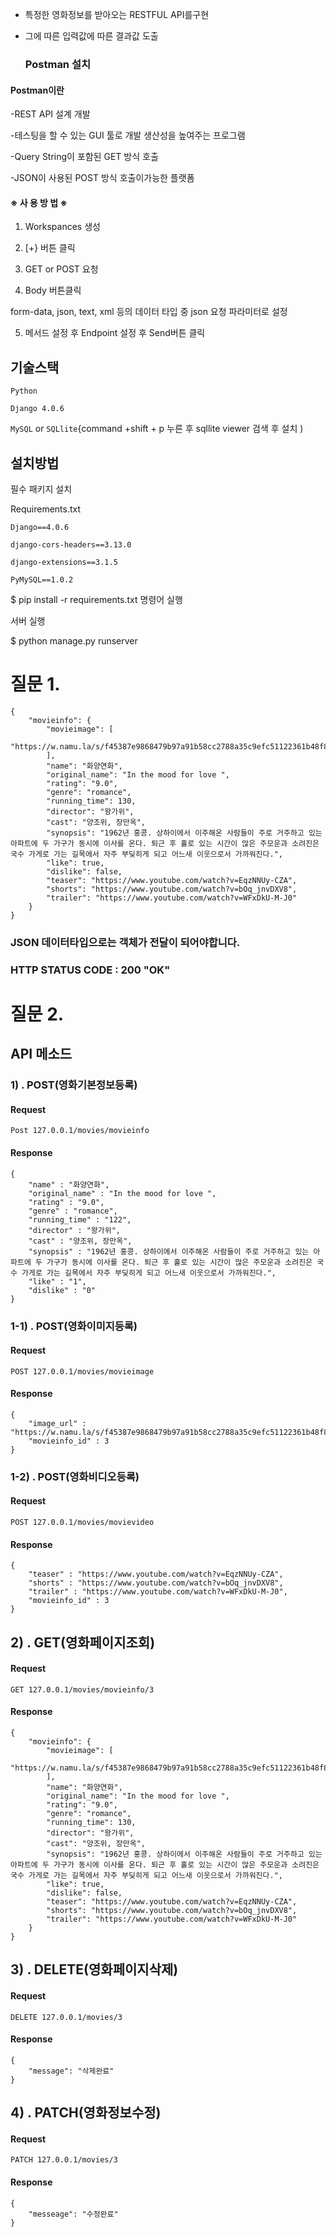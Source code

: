 - 특정한 영화정보를 받아오는 RESTFUL API를구현
- 그에 따른 입력값에 따른 결과값 도출

  ### Postman 설치

#### Postman이란

-REST API 설계 개발

-테스팅을 할 수 있는 GUI 툴로 개발 생산성을 높여주는 프로그램

-Query String이 포함된 GET 방식 호출

-JSON이 사용된 POST 방식 호출이가능한 플랫폼

#### ※ 사 용 방 법 ※

1. Workspances 생성

2. [+} 버튼 클릭

3. GET or POST 요청

4. Body 버튼클릭

form-data, json, text, xml 등의 데이터 타입 중 json 요청 파라미터로 설정

5. 메서드 설정 후 Endpoint 설정 후 Send버튼 클릭

## 기술스택

`Python`

`Django 4.0.6`

`MySQL` or `SQLlite`{command +shift + p 누른 후 sqllite viewer 검색 후 설치 )

## 설치방법

필수 패키지 설치

Requirements.txt

`Django==4.0.6`

`django-cors-headers==3.13.0`

`django-extensions==3.1.5`

`PyMySQL==1.0.2`

$ pip install -r requirements.txt 명령어 실행

서버 실행

$ python manage.py runserver

# 질문 1.

```
{
    "movieinfo": {
        "movieimage": [
            "https://w.namu.la/s/f45387e9868479b97a91b58cc2788a35c9efc51122361b48f8d77ba03b082e9f0e39ea20b939c8bbd127069a4af29156e916e942f80677b78d0864a68b863374934bbd8068a7d271265af7fba5bfd8cfd5fab4046898fb0678cd35aee4fd7227b1333834f571502c849141c98adb24d9"
        ],
        "name": "화양연화",
        "original_name": "In the mood for love ",
        "rating": "9.0",
        "genre": "romance",
        "running_time": 130,
        "director": "왕가위",
        "cast": "양조위, 장만옥",
        "synopsis": "1962년 홍콩. 상하이에서 이주해온 사람들이 주로 거주하고 있는 아파트에 두 가구가 동시에 이사를 온다. 퇴근 후 홀로 있는 시간이 많은 주모운과 소려진은 국수 가게로 가는 길목에서 자주 부딪히게 되고 어느새 이웃으로서 가까워진다.",
        "like": true,
        "dislike": false,
        "teaser": "https://www.youtube.com/watch?v=EqzNNUy-CZA",
        "shorts": "https://www.youtube.com/watch?v=bOq_jnvDXV8",
        "trailer": "https://www.youtube.com/watch?v=WFxDkU-M-J0"
    }
}
```

### JSON 데이터타입으로는 객체가 전달이 되어야합니다.

### HTTP STATUS CODE : 200 "OK"

# 질문 2.

## API 메소드

### 1) . POST(영화기본정보등록)

#### Request

`Post 127.0.0.1/movies/movieinfo`

#### Response

```
{
    "name" : "화양연화",
    "original_name" : "In the mood for love ",
    "rating" : "9.0",
    "genre" : "romance",
    "running_time" : "122",
    "director" : "왕가위",
    "cast" : "양조위, 장만옥",
    "synopsis" : "1962년 홍콩. 상하이에서 이주해온 사람들이 주로 거주하고 있는 아파트에 두 가구가 동시에 이사를 온다. 퇴근 후 홀로 있는 시간이 많은 주모운과 소려진은 국수 가게로 가는 길목에서 자주 부딪히게 되고 어느새 이웃으로서 가까워진다.",
    "like" : "1",
    "dislike" : "0"
}
```

### 1-1) . POST(영화이미지등록)

#### Request

`POST 127.0.0.1/movies/movieimage`

#### Response

```
{
    "image_url" : "https://w.namu.la/s/f45387e9868479b97a91b58cc2788a35c9efc51122361b48f8d77ba03b082e9f0e39ea20b939c8bbd127069a4af29156e916e942f80677b78d0864a68b863374934bbd8068a7d271265af7fba5bfd8cfd5fab4046898fb0678cd35aee4fd7227b1333834f571502c849141c98adb24d9",
    "movieinfo_id" : 3
}
```

### 1-2) . POST(영화비디오등록)

#### Request

`POST 127.0.0.1/movies/movievideo`

#### Response

```
{
    "teaser" : "https://www.youtube.com/watch?v=EqzNNUy-CZA",
    "shorts" : "https://www.youtube.com/watch?v=bOq_jnvDXV8",
    "trailer" : "https://www.youtube.com/watch?v=WFxDkU-M-J0",
    "movieinfo_id" : 3
}
```

## 2) . GET(영화페이지조회)

#### Request

`GET 127.0.0.1/movies/movieinfo/3`

#### Response

```
{
    "movieinfo": {
        "movieimage": [
            "https://w.namu.la/s/f45387e9868479b97a91b58cc2788a35c9efc51122361b48f8d77ba03b082e9f0e39ea20b939c8bbd127069a4af29156e916e942f80677b78d0864a68b863374934bbd8068a7d271265af7fba5bfd8cfd5fab4046898fb0678cd35aee4fd7227b1333834f571502c849141c98adb24d9"
        ],
        "name": "화양연화",
        "original_name": "In the mood for love ",
        "rating": "9.0",
        "genre": "romance",
        "running_time": 130,
        "director": "왕가위",
        "cast": "양조위, 장만옥",
        "synopsis": "1962년 홍콩. 상하이에서 이주해온 사람들이 주로 거주하고 있는 아파트에 두 가구가 동시에 이사를 온다. 퇴근 후 홀로 있는 시간이 많은 주모운과 소려진은 국수 가게로 가는 길목에서 자주 부딪히게 되고 어느새 이웃으로서 가까워진다.",
        "like": true,
        "dislike": false,
        "teaser": "https://www.youtube.com/watch?v=EqzNNUy-CZA",
        "shorts": "https://www.youtube.com/watch?v=bOq_jnvDXV8",
        "trailer": "https://www.youtube.com/watch?v=WFxDkU-M-J0"
    }
}
```

## 3) . DELETE(영화페이지삭제)

#### Request

`DELETE 127.0.0.1/movies/3`

#### Response

```
{
    "message": "삭제완료"
}
```

## 4) . PATCH(영화정보수정)

#### Request

`PATCH 127.0.0.1/movies/3`

#### Response

```
{
    "messeage": "수정완료"
}
```
